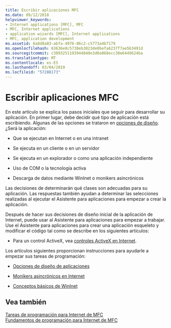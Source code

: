 ```yaml
---
title: Escribir aplicaciones MFC
ms.date: 09/12/2018
helpviewer_keywords:
- Internet applications [MFC], MFC
- MFC, Internet applications
- application wizards [MFC], Internet applications
- MFC, application development
ms.assetid: 6a8d8a03-abfa-4976-86c2-c5773a4b7179
ms.openlocfilehash: 63636e8c5738eb3823de0befa6237f7ae5b3491d
ms.sourcegitcommit: c3093251193944840e3d0a068ecc30e6449624ba
ms.translationtype: MT
ms.contentlocale: es-ES
ms.lasthandoff: 03/04/2019
ms.locfileid: "57288173"
---
```

# <a name="writing-mfc-applications"></a>Escribir aplicaciones MFC

En este artículo se explica los pasos iniciales que seguir para desarrollar su aplicación. En primer lugar, debe decidir qué tipo de aplicación está escribiendo. Algunas de las opciones se trataron en [opciones de diseño](../mfc/application-design-choices.md). ¿Será la aplicación:

- Que se ejecutan en Internet o en una intranet

- Se ejecuta en un cliente o en un servidor

- Se ejecuta en un explorador o como una aplicación independiente

- Uso de COM o la tecnología activa

- Descarga de datos mediante WinInet o monikers asincrónicos

Las decisiones de determinarán qué clases son adecuadas para su aplicación. Las respuestas también ayudan a determinar las selecciones realizadas al ejecutar el Asistente para aplicaciones para empezar a crear la aplicación.

Después de hacer sus decisiones de diseño inicial de la aplicación de Internet, puede usar al Asistente para aplicaciones para empezar a trabajar. Use el Asistente para aplicaciones para crear una aplicación esqueleto y modificar el código tal como se describe en los siguientes artículos:

- Para un control ActiveX, vea [controles ActiveX en Internet](../mfc/activex-controls-on-the-internet.md).

Los artículos siguientes proporcionan instrucciones para ayudarle a empezar sus tareas de programación:

- [Opciones de diseño de aplicaciones](../mfc/application-design-choices.md)

- [Monikers asincrónicos en Internet](../mfc/asynchronous-monikers-on-the-internet.md)

- [Conceptos básicos de WinInet](../mfc/wininet-basics.md)

## <a name="see-also"></a>Vea también

[Tareas de programación para Internet de MFC](../mfc/mfc-internet-programming-tasks.md)<br/>
[Fundamentos de programación para Internet de MFC](../mfc/mfc-internet-programming-basics.md)
